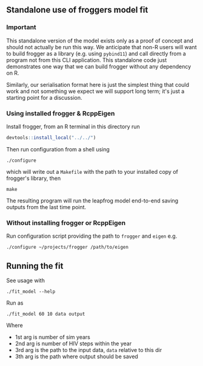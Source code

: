 ## Standalone use of froggers model fit

### Important

This standalone version of the model exists only as a proof of concept and should not actually be run this way. We
anticipate that non-R users will want to build frogger as a library (e.g. using `pybind11`) and call directly from a
program not from this CLI application. This standalone code just demonstrates one way that we can build frogger without
any dependency on R.

Similarly, our serialisation format here is just the simplest thing that could work and not something we expect we will
support long term; it's just a starting point for a discussion.

### Using installed frogger & RcppEigen

Install frogger, from an R terminal in this directory run

```r
devtools::install_local("../../")
```

Then run configuration from a shell using

```
./configure
```

which will write out a `Makefile` with the path to your installed copy of frogger's library, then

```
make
```

The resulting program will run the leapfrog model end-to-end saving outputs from the last time point.

### Without installing frogger or RcppEigen

Run configuration script providing the path to `frogger` and `eigen` e.g.

```
./configure ~/projects/frogger /path/to/eigen
```

## Running the fit

See usage with

```
./fit_model --help
```

Run as

```
./fit_model 60 10 data output
```

Where

* 1st arg is number of sim years
* 2nd arg is number of HIV steps within the year
* 3rd arg is the path to the input data, `data` relative to this dir
* 3th arg is the path where output should be saved
